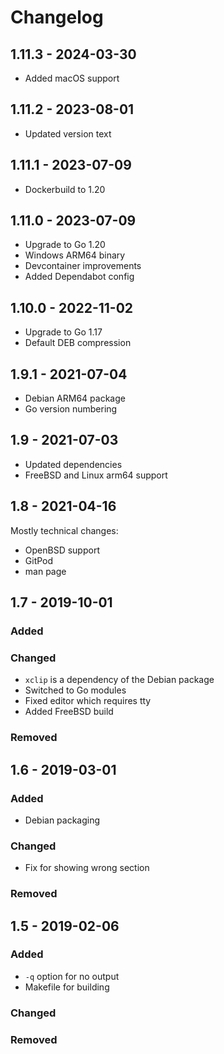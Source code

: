 # Changelog

## 1.11.3 - 2024-03-30

- Added macOS support

## 1.11.2 - 2023-08-01

- Updated version text

## 1.11.1 - 2023-07-09

- Dockerbuild to 1.20

## 1.11.0 - 2023-07-09

- Upgrade to Go 1.20
- Windows ARM64 binary
- Devcontainer improvements
- Added Dependabot config

## 1.10.0 - 2022-11-02

- Upgrade to Go 1.17
- Default DEB compression

## 1.9.1 - 2021-07-04

- Debian ARM64 package
- Go version numbering

## 1.9 - 2021-07-03

- Updated dependencies
- FreeBSD and Linux arm64 support

## 1.8 - 2021-04-16

Mostly technical changes:
- OpenBSD support
- GitPod
- man page

## 1.7 - 2019-10-01

### Added

### Changed

- `xclip` is a dependency of the Debian package
- Switched to Go modules
- Fixed editor which requires tty
- Added FreeBSD build

### Removed

## 1.6 - 2019-03-01

### Added

- Debian packaging

### Changed

- Fix for showing wrong section

### Removed

## 1.5 - 2019-02-06

### Added

- `-q` option for no output
- Makefile for building

### Changed

### Removed
